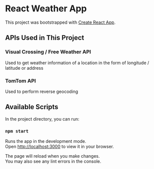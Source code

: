 # React Weather App

This project was bootstrapped with [Create React App](https://github.com/facebook/create-react-app).

## APIs Used in This Project

### Visual Crossing / Free Weather API

Used to get weather information of a location in the form of longitude / latitude or address

### TomTom API

Used to perform reverse geocoding

## Available Scripts

In the project directory, you can run:

### `npm start`

Runs the app in the development mode.\
Open [http://localhost:3000](http://localhost:3000) to view it in your browser.

The page will reload when you make changes.\
You may also see any lint errors in the console.
